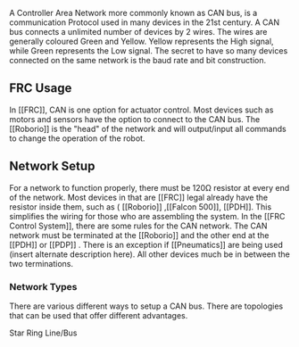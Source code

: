 A Controller Area Network more commonly known as CAN bus, is a communication Protocol used in many devices in the 21st century. A CAN bus connects a unlimited number of devices by 2 wires. The wires are generally coloured Green and Yellow. Yellow represents the High signal, while Green represents the Low signal. The secret to have so many devices connected on the same network is the baud rate and bit construction. 

## FRC Usage
In [[FRC]], CAN is one option for actuator control. Most devices such as motors and sensors have the option to connect to the CAN bus. The [[Roborio]] is the "head" of the network and will output/input all commands to change the operation of the robot. 

## Network Setup
For a network to function properly, there must be 120Ω resistor at every end of the network. Most devices in that are [[FRC]] legal already have the resistor inside them, such as ( [[Roborio]] ,[[Falcon 500]], [[PDH]]. This simplifies the wiring for those who are assembling the system. In the [[FRC Control System]], there are some rules for the CAN network. The CAN network must be terminated at the [[Roborio]] and the other end at the [[PDH]] or [[PDP]] . There is an exception if [[Pneumatics]] are being used (insert alternate description here). All other devices much be in between the two terminations. 

### Network Types
There are various different ways to setup a CAN bus. There are topologies that can be used that offer different advantages. 

Star
Ring
Line/Bus